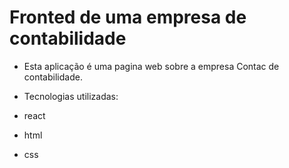 # Fronted de uma empresa de contabilidade

- Esta aplicação é uma pagina web sobre a empresa Contac de contabilidade.

- Tecnologias utilizadas:
 - react
 - html
 - css
